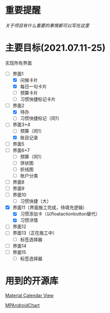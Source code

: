 # 重要提醒

*关于项目有什么重要的事情都可以写在这里*

# 主要目标(2021.07.11-25)

实现所有界面

- [ ] 界面1
    - [x] 问候卡片
    - [x] 每日一句卡片
    - [ ] 预算卡片
    - [ ] 习惯快捷标记卡片

- [ ] 界面2
    - [x] 待办
    - [ ] 习惯快捷标记（同1）

- [ ] 界面3+4
    - [ ] 预算（同1）
    - [x] 账目记录
- [ ] 界面5
- [ ] 界面6+7
    - [ ] 预算（同1）
    - [ ] 饼状图
    - [ ] 折线图
    - [ ] 账户分类
- [ ] 界面8
- [ ] 界面9
- [ ] 界面10
    - [ ] 习惯快捷（大）
- [x] 界面11（界面施工完成，待填充逻辑）
    - [x] 习惯添加卡（以floatactionbutton替代）
    - [x] 习惯详情
- [ ] 界面12
- [ ] 界面13（正在施工中）
    - [ ] 标签选择器
- [ ] 界面14
- [ ] 界面15
    - [ ] 标签选择器

# 用到的开源库

[Material Calendar View](https://github.com/prolificinteractive/material-calendarview)

[MPAndroidChart](https://github.com/PhilJay/MPAndroidChart)

